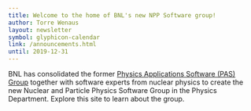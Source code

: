 ```yaml
---
title: Welcome to the home of BNL's new NPP Software group!
author: Torre Wenaus
layout: newsletter
symbol: glyphicon-calendar
link: /announcements.html
until: 2019-12-31
---
```


BNL has consolidated the former [Physics Applications Software (PAS) Group](http://www.usatlas.bnl.gov/twiki/bin/view/PAS/WebHome) together with software experts from nuclear physics to create the new Nuclear and Particle Physics Software Group in the Physics Department. Explore this site to learn about the group.

